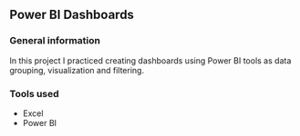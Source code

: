## Power BI Dashboards

### General information

In this project I practiced creating dashboards using Power BI tools as data grouping, visualization and filtering.

### Tools used

+ Excel
+ Power BI
